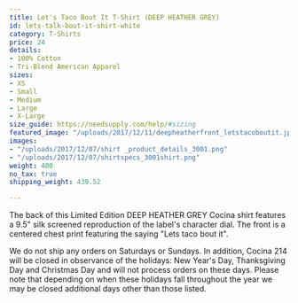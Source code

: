 ```yaml
---
title: Let's Taco Bout It T-Shirt (DEEP HEATHER GREY)
id: lets-talk-bout-it-shirt-white
category: T-Shirts
price: 24
details:
- 100% Cotton
- Tri-Blend American Apparel
sizes:
- XS
- Small
- Medium
- Large
- X-Large
size_guide: https://needsupply.com/help/#sizing
featured_image: "/uploads/2017/12/11/deepheatherfront_letstacoboutit.jpg"
images:
- "/uploads/2017/12/07/shirt _product_details_3001.png"
- "/uploads/2017/12/07/shirtspecs_3001shirt.png"
weight: 400
no_tax: true
shipping_weight: 439.52

---
```

The back of this Limited Edition DEEP HEATHER GREY Cocina shirt features a 9.5" silk screened reproduction of the label's character dial. The front is a centered chest print featuring the saying "Lets taco bout it".

We do not ship any orders on Saturdays or Sundays. In addition, Cocina 214 will be closed in observance of the holidays: New Year's Day, Thanksgiving Day and Christmas Day and will not process orders on these days. Please note that depending on when these holidays fall throughout the year we may be closed additional days other than those listed.